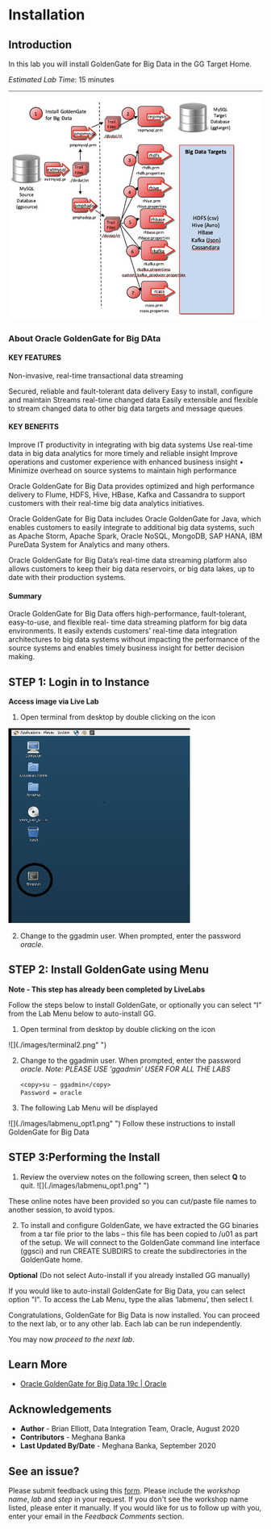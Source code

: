 # Installation

## Introduction 

In this lab you will install GoldenGate for Big Data in the GG Target Home.

*Estimated Lab Time*:  15 minutes

  ![](./images/image110_1.png)

### About Oracle GoldenGate for Big DAta

#### KEY FEATURES

Non-invasive, real-time transactional data streaming

Secured, reliable and fault-tolerant data delivery 
Easy to install, configure and maintain 
Streams real-time changed data 
Easily extensible and flexible to stream changed data to other big data targets and message queues

#### KEY BENEFITS

Improve IT productivity in integrating with big data systems 
Use real-time data in big data analytics for more timely and reliable insight 
Improve operations and customer experience with enhanced business insight • Minimize overhead on source systems to maintain high performance

Oracle GoldenGate for Big Data provides optimized and high performance delivery to Flume, HDFS, Hive, HBase, Kafka and Cassandra to support customers with their real-time big data analytics initiatives.

Oracle GoldenGate for Big Data includes Oracle GoldenGate for Java, which enables customers to easily integrate to additional big data systems, such as Apache Storm, Apache Spark, Oracle NoSQL, MongoDB, SAP HANA, IBM PureData System for Analytics and many others.

Oracle GoldenGate for Big Data’s real-time data streaming platform also allows customers to keep their big data reservoirs, or big data lakes, up to date with their production systems.


#### Summary

Oracle GoldenGate for Big Data offers high-performance, fault-tolerant, easy-to-use, and flexible real- time data streaming platform for big data environments. It easily extends customers’ real-time data
integration architectures to big data systems without impacting the performance of the source systems and enables timely business insight for better decision making.

## **STEP 1**: Login in to Instance

**Access image via Live Lab**

1. Open terminal from desktop by double clicking on the icon

  ![](./images/terminal2.png " ")

2.  Change to the ggadmin user.  When prompted, enter the password *oracle*.   

## **STEP 2**:  Install GoldenGate using Menu

**Note - This step has already been completed by LiveLabs**

 Follow the steps below to install GoldenGate, or optionally you can select “I” from the Lab Menu below to auto-install GG.

1. Open terminal from desktop by double clicking on the icon

  ![](./images/terminal2.png" ")

2.  Change to the ggadmin user.  When prompted, enter the password *oracle*.  *Note: PLEASE USE ‘ggadmin’ USER FOR ALL THE LABS*
    ```` 
    <copy>su – ggadmin</copy>
    Password = oracle
    ````

3. The following Lab Menu will be displayed

  ![](./images/labmenu_opt1.png" ")
Follow these instructions to install GoldenGate for Big Data

## **STEP 3**:Performing the Install

1.  Review the overview notes on the following screen, then select **Q** to quit. 
      ![](./images/labmenu_opt1.png" ")

  These online notes have been provided so you can cut/paste file names to another session, to avoid typos.

2. To install and configure GoldenGate, we have extracted the GG binaries from a tar file prior to the labs – this file has been copied to /u01 as part of the setup. We will connect to the GoldenGate command line interface (ggsci) and run CREATE SUBDIRS to create the subdirectories in the GoldenGate home.

**Optional**  (Do not select Auto-install if you already installed GG manually)

If you would like to auto-install GoldenGate for Big Data, you can select option "I". To access the Lab Menu, type the alias ‘labmenu’, then select I.

Congratulations, GoldenGate for Big Data is now installed. You can proceed to the next lab, or to any other lab. Each lab can be run independently.

You may now *proceed to the next lab*.

## Learn More

* [Oracle GoldenGate for Big Data 19c | Oracle](https://www.oracle.com/middleware/data-integration/goldengate/big-data/)

## Acknowledgements
* **Author** - Brian Elliott, Data Integration Team, Oracle, August 2020
* **Contributors** - Meghana Banka
* **Last Updated By/Date** - Meghana Banka, September 2020


## See an issue?
Please submit feedback using this [form](https://apexapps.oracle.com/pls/apex/f?p=133:1:::::P1_FEEDBACK:1). Please include the *workshop name*, *lab* and *step* in your request.  If you don't see the workshop name listed, please enter it manually. If you would like for us to follow up with you, enter your email in the *Feedback Comments* section.

